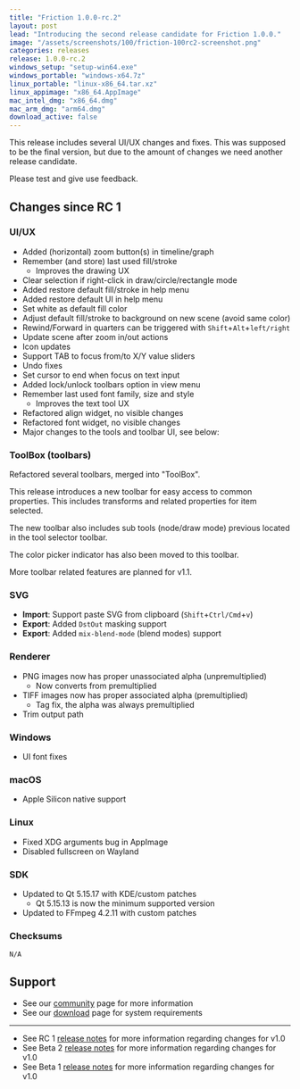 ```yaml
---
title: "Friction 1.0.0-rc.2"
layout: post
lead: "Introducing the second release candidate for Friction 1.0.0."
image: "/assets/screenshots/100/friction-100rc2-screenshot.png"
categories: releases
release: 1.0.0-rc.2
windows_setup: "setup-win64.exe"
windows_portable: "windows-x64.7z"
linux_portable: "linux-x86_64.tar.xz"
linux_appimage: "x86_64.AppImage"
mac_intel_dmg: "x86_64.dmg"
mac_arm_dmg: "arm64.dmg"
download_active: false
---
```


This release includes several UI/UX changes and fixes. This was supposed to be the final version, but due to the amount of changes we need another release candidate.

Please test and give use feedback.

## Changes since RC 1

### UI/UX

* Added (horizontal) zoom button(s) in timeline/graph
* Remember (and store) last used fill/stroke
  * Improves the drawing UX
* Clear selection if right-click in draw/circle/rectangle mode
* Added restore default fill/stroke in help menu
* Added restore default UI in help menu
* Set white as default fill color
* Adjust default fill/stroke to background on new scene (avoid same color)
* Rewind/Forward in quarters can be triggered with `Shift`+`Alt`+`left/right`
* Update scene after zoom in/out actions
* Icon updates
* Support TAB to focus from/to X/Y value sliders
* Undo fixes
* Set cursor to end when focus on text input
* Added lock/unlock toolbars option in view menu
* Remember last used font family, size and style
  * Improves the text tool UX
* Refactored align widget, no visible changes
* Refactored font widget, no visible changes
* Major changes to the tools and toolbar UI, see below:

### ToolBox (toolbars)

Refactored several toolbars, merged into "ToolBox".

This release introduces a new toolbar for easy access to common properties. This includes transforms and related properties for item selected. 

The new toolbar also includes sub tools (node/draw mode) previous located in the tool selector toolbar.

The color picker indicator has also been moved to this toolbar.

More toolbar related features are planned for v1.1.

### SVG

* **Import**: Support paste SVG from clipboard (`Shift`+`Ctrl/Cmd`+`v`)
* **Export**: Added `DstOut` masking support
* **Export**: Added `mix-blend-mode` (blend modes) support

### Renderer

* PNG images now has proper unassociated alpha (unpremultiplied)
  * Now converts from premultiplied
* TIFF images now has proper associated alpha (premultiplied)
  * Tag fix, the alpha was always premultiplied
* Trim output path

### Windows

* UI font fixes

### macOS

* Apple Silicon native support

### Linux

* Fixed XDG arguments bug in AppImage
* Disabled fullscreen on Wayland

### SDK

* Updated to Qt 5.15.17 with KDE/custom patches
  * Qt 5.15.13 is now the minimum supported version
* Updated to FFmpeg 4.2.11 with custom patches

### Checksums

```
N/A
```

## Support

* See our [community](/community.html) page for more information
* See our [download](/download.html#requirements) page for system requirements

---

* See RC 1 [release notes](https://friction.graphics/releases/friction-100-rc1.html) for more information regarding changes for v1.0
* See Beta 2 [release notes](https://friction.graphics/releases/friction-100-beta2.html) for more information regarding changes for v1.0
* See Beta 1 [release notes](https://friction.graphics/releases/friction-100-beta1.html) for more information regarding changes for v1.0
